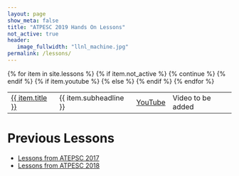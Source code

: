 ```yaml
---
layout: page
show_meta: false
title: "ATPESC 2019 Hands On Lessons"
not_active: true
header:
   image_fullwidth: "llnl_machine.jpg"
permalink: /lessons/
---
```


<table>
{% for item in site.lessons %}
    {% if item.not_active %}
        {% continue %}
    {% endif %}
    <tr>
    <td><a href="{{ site.url }}{{ site.baseurl }}{{ item.url }}">{{ item.title }}</a></td>
    <td>{{ item.subheadline }}</td>
    {% if item.youtube %}
        <td><a href="{{ item.youtube }}">YouTube</a></td>
    {% else %}
        <td>Video to be added</td>
    {% endif %}
    </tr>
{% endfor %}
</table>

# Previous Lessons
* [Lessons from ATEPSC 2017](https://xsdk-project.github.io/HandsOnLessons/lessons/lessons.html)
* [Lessons from ATPESC 2018](https://xsdk-project.github.io/ATPESC2018HandsOnLessons/)
